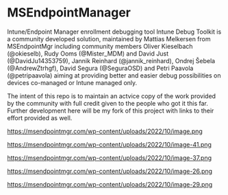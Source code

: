 # MSEndpointManager
Intune/Endpoint Manager enrollment debugging tool
Intune Debug Toolkit is a community developed solution, maintained by Mattias Melkersen from MSEndpointMgr including community members Oliver Kieselbach (@okieselb), Rudy Ooms (@Mister_MDM) and David Just (@DavidJu14353759), Jannik Reinhard (@jannik_reinhard), Ondrej Šebela (@AndrewZtrhgf), David Segura (@SeguraOSD) and Petri Paavola (@petripaavola) aiming at providing better and easier debug possibilities on devices co-managed or Intune managed only.

The intent of this repo is to maintain an actvice copy of the work provided by the community with full credit given to the people who got it this far.  Further development here will be my fork of this project with links to their effort provided as well.

https://msendpointmgr.com/wp-content/uploads/2022/10/image.png

https://msendpointmgr.com/wp-content/uploads/2022/10/image-41.png

https://msendpointmgr.com/wp-content/uploads/2022/10/image-37.png

https://msendpointmgr.com/wp-content/uploads/2022/10/image-26.png

https://msendpointmgr.com/wp-content/uploads/2022/10/image-29.png
